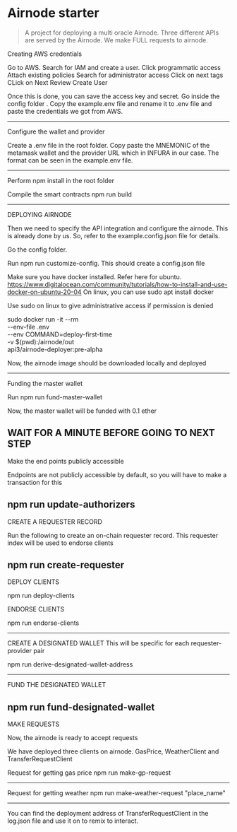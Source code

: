 # Airnode starter

> A project for deploying a multi oracle Airnode. Three different APIs are served by the Airnode. We make FULL requests to airnode. 


Creating AWS credentials


Go to AWS. Search for IAM and create a user.
Click programmatic access
Attach existing policies
Search for administrator access
Click on next tags
CLick on Next Review
Create User

Once this is done, you can save the access key and secret. 
Go inside the config folder . Copy the example.env file and rename it to .env file and paste the credentials we got from AWS.

------------------------------------------------------------------------------------------------

Configure the wallet and provider

Create a .env file in the root folder. 
Copy paste the MNEMONIC of the metamask wallet and the provider URL which in INFURA in our case.
The format can be seen in the example.env file.
 
-----------------------------------------------------------------------------------------------

Perform npm install in the root folder

Compile the smart contracts
npm run build

--------------------------------------------------------------------------------------------------
DEPLOYING AIRNODE


Then we need to specify the API integration and configure the airnode. This is already done by us. So, refer to the example.config.json file for details.


Go the config folder.
 
Run 
npm run customize-config. This should create a config.json file

Make sure you have docker installed.
Refer here for ubuntu. https://www.digitalocean.com/community/tutorials/how-to-install-and-use-docker-on-ubuntu-20-04
On linux, you can use sudo apt install docker

Use sudo on linux to give administrative access if permission is denied
 
sudo docker run -it --rm \
  --env-file .env \
  --env COMMAND=deploy-first-time \
  -v $(pwd):/airnode/out \
  api3/airnode-deployer:pre-alpha

Now, the airnode image should be downloaded locally and deployed

--------------------------------------------------------------------------------------------------

Funding the master wallet

Run 
npm run fund-master-wallet

Now, the master wallet will be funded with 0.1 ether



WAIT FOR A MINUTE BEFORE GOING TO NEXT STEP
-------------------------------------------------------------------------------------------------
Make the end points publicly accessible

Endpoints are not publicly accessible by default, so you will have to make a transaction for this

npm run update-authorizers
----------------------------------------------------------------------------------------------------
CREATE A REQUESTER RECORD

Run the following to create an on-chain requester record. This requester index will be used to endorse clients

npm run create-requester
---------------------------------------------------------------------------------------------------

DEPLOY CLIENTS	

npm run deploy-clients



ENDORSE CLIENTS

npm run endorse-clients






----------------------------------------------------------------------------------------------------
CREATE A DESIGNATED WALLET
This will be specific for each requester-provider pair

npm run derive-designated-wallet-address

----------------------------------------------------------------------------------------------------
FUND THE DESIGNATED WALLET

npm run fund-designated-wallet
----------------------------------------------------------------------------------------------------
MAKE REQUESTS

Now, the airnode is ready to accept requests

We have deployed three clients on airnode. GasPrice, WeatherClient and TransferRequestClient 


Request for getting gas price
npm run make-gp-request


--------------------------------------------------------------------------------------

Request for getting weather
npm run make-weather-request "place_name"

---------------------------------------------------------------------------------------
You can find the deployment address of TransferRequestClient in the log.json file and use it on to remix to interact.
